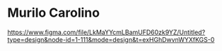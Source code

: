 # Murilo Carolino
 
https://www.figma.com/file/LkMaYYcmLBamUFD60zk9YZ/Untitled?type=design&node-id=1-111&mode=design&t=exHGhDwvnWYXfKGS-0
